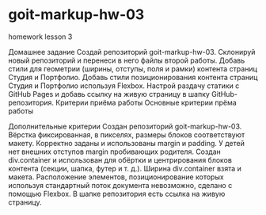 # goit-markup-hw-03

homework lesson 3

Домашнее задание Создай репозиторий goit-markup-hw-03. Склонируй новый
репозиторий и перенеси в него файлы второй работы. Добавь стили для геометрии
(ширины, отступы, поля и рамки) контента страниц Студия и Портфолио. Добавь
стили позиционирования контента страниц Студия и Портфолио используя Flexbox.
Настрой раздачу статики с GitHub Pages и добавь ссылку на живую страницу в шапку
GitHub-репозитория. Критерии приёма работы Основные критерии прёма работы

Дополнительные критерии Создан репозиторий goit-markup-hw-03. Вёрстка
фиксированная, в пикселях, размеры блоков соответствуют макету. Корректно заданы
и использованы margin и padding. У детей нет внешних отступов margin пробивающих
родителя. Создан div.container и использован для обёртки и центрирования блоков
контента (секции, шапка, футер и т. д.). Ширина div.container взята и макета.
Расположение элементов, позиционирование которых используя стандартный поток
документа невозможно, сделано с помощью Flexbox. В шапке репозитория есть ссылка
на живую страницу.
